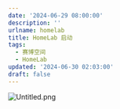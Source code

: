 ```yaml
---
date: '2024-06-29 08:00:00'
description: ''
urlname: homelab
title: HomeLab 启动
tags:
  - 赛博空间
  - HomeLab
updated: '2024-06-30 02:03:00'
draft: false
---
```


![Untitled.png](https://image.1874.cool/blog/8545db07dcce6a0a4f052e30e42c5da3.png)

